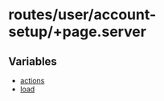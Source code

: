 # routes/user/account-setup/+page.server

## Variables

- [actions](variables/actions.md)
- [load](variables/load.md)
